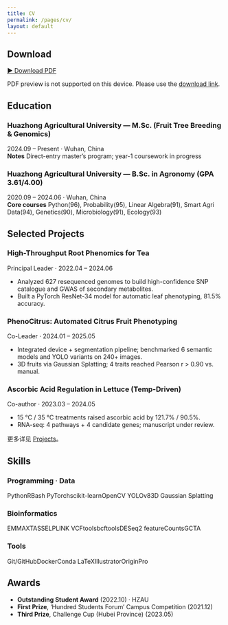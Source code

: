 ```yaml
---
title: CV
permalink: /pages/cv/
layout: default
---
```


<link rel="stylesheet" href="{{ '/assets/css/custom.css' | relative_url }}">

<div class="wrapper">

  <div class="section">
    <h2>Download</h2>
    <p>
      <a href="{{ '/assets/CV/ChunyangHe_CV.pdf' | relative_url }}" target="_blank">▶ Download PDF</a>
    </p>
    <object data="{{ '/assets/CV/ChunyangHe_CV.pdf' | relative_url }}" type="application/pdf" width="100%" height="820">
      <p>PDF preview is not supported on this device. Please use the <a href="{{ '/assets/CV/ChunyangHe_CV.pdf' | relative_url }}">download link</a>.</p>
    </object>
  </div>

  <div class="section">
    <h2>Education</h2>
    <div class="grid">
      <div class="card">
        <h3>Huazhong Agricultural University — M.Sc. (Fruit Tree Breeding & Genomics)</h3>
        <div class="muted">2024.09 – Present · Wuhan, China</div>
        <div class="kv"><b>Notes</b> Direct-entry master’s program; year-1 coursework in progress</div>
      </div>
      <div class="card">
        <h3>Huazhong Agricultural University — B.Sc. in Agronomy (GPA 3.61/4.00)</h3>
        <div class="muted">2020.09 – 2024.06 · Wuhan, China</div>
        <div class="kv"><b>Core courses</b> Python(96), Probability(95), Linear Algebra(91), Smart Agri Data(94), Genetics(90), Microbiology(91), Ecology(93)</div>
      </div>
    </div>
  </div>

  <div class="section">
    <h2>Selected Projects</h2>
    <div class="grid">
      <div class="card">
        <h3>High-Throughput Root Phenomics for Tea</h3>
        <div class="muted">Principal Leader · 2022.04 – 2024.06</div>
        <ul>
          <li>Analyzed 627 resequenced genomes to build high-confidence SNP catalogue and GWAS of secondary metabolites.</li>
          <li>Built a PyTorch ResNet-34 model for automatic leaf phenotyping, 81.5% accuracy.</li>
        </ul>
      </div>
      <div class="card">
        <h3>PhenoCitrus: Automated Citrus Fruit Phenotyping</h3>
        <div class="muted">Co-Leader · 2024.01 – 2025.05</div>
        <ul>
          <li>Integrated device + segmentation pipeline; benchmarked 6 semantic models and YOLO variants on 240+ images.</li>
          <li>3D fruits via Gaussian Splatting; 4 traits reached Pearson r &gt; 0.90 vs. manual.</li>
        </ul>
      </div>
      <div class="card">
        <h3>Ascorbic Acid Regulation in Lettuce (Temp-Driven)</h3>
        <div class="muted">Co-author · 2023.03 – 2024.05</div>
        <ul>
          <li>15 °C / 35 °C treatments raised ascorbic acid by 121.7% / 90.5%.</li>
          <li>RNA-seq: 4 pathways + 4 candidate genes; manuscript under review.</li>
        </ul>
      </div>
    </div>
    <p>更多详见 <a href="{{ '/projects/' | relative_url }}">Projects</a>。</p>
  </div>

  <div class="section">
    <h2>Skills</h2>
    <div class="grid">
      <div class="card">
        <h3>Programming · Data</h3>
        <div class="badges">
          <span class="badge">Python</span><span class="badge">R</span><span class="badge">Bash</span>
          <span class="badge">PyTorch</span><span class="badge">scikit-learn</span><span class="badge">OpenCV</span>
          <span class="badge">YOLOv8</span><span class="badge">3D Gaussian Splatting</span>
        </div>
      </div>
      <div class="card">
        <h3>Bioinformatics</h3>
        <div class="badges">
          <span class="badge">EMMAX</span><span class="badge">TASSEL</span><span class="badge">PLINK</span>
          <span class="badge">VCFtools</span><span class="badge">bcftools</span><span class="badge">DESeq2</span>
          <span class="badge">featureCounts</span><span class="badge">GCTA</span>
        </div>
      </div>
      <div class="card">
        <h3>Tools</h3>
        <div class="badges">
          <span class="badge">Git/GitHub</span><span class="badge">Docker</span><span class="badge">Conda</span>
          <span class="badge">LaTeX</span><span class="badge">Illustrator</span><span class="badge">OriginPro</span>
        </div>
      </div>
    </div>
  </div>

  <div class="section">
    <h2>Awards</h2>
    <ul>
      <li><b>Outstanding Student Award</b> (2022.10) · HZAU</li>
      <li><b>First Prize</b>, ‘Hundred Students Forum’ Campus Competition (2021.12)</li>
      <li><b>Third Prize</b>, Challenge Cup (Hubei Province) (2023.05)</li>
    </ul>
  </div>

</div>
